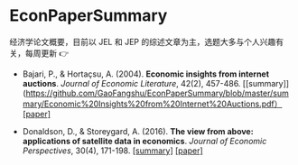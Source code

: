 # EconPaperSummary
经济学论文概要，目前以 JEL 和 JEP 的综述文章为主，选题大多与个人兴趣有关，每周更新 :point_right:
* Bajari, P., & Hortaçsu, A. (2004). **Economic insights from internet auctions**. *Journal of Economic Literature*, 42(2), 457-486. [[summary]](https://github.com/GaoFangshu/EconPaperSummary/blob/master/summary/Economic%20Insights%20from%20Internet%20Auctions.pdf） [[paper]](http://faculty.washington.edu/bajari/iosp07/auction_survey[10].pdf)

* Donaldson, D., & Storeygard, A. (2016). **The view from above: applications of satellite data in economics**. *Journal of Economic Perspectives*, 30(4), 171-198. [[summary]](https://github.com/GaoFangshu/EconPaperSummary/blob/master/summary/The%20View%20from%20Above%2C%20Applications%20of%20Satellite%0AData%20in%20Economics.pdf) [[paper]](http://pubs.aeaweb.org/doi/pdfplus/10.1257/jep.30.4.171)
